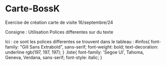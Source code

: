# Carte-BossK

Exercise de création carte de visite
16/septembre/24

Consigne :
Utilisation Polices differentes sur du texte 

Ici : ce sont les polices differentes se trouvent dans le tableau :
#infos{
    font-family: "Gill Sans Extrabold", sans-serif;
    font-weight: bold;
    text-decoration: underline rgb(197, 197, 197);
}
.liste{
    font-family: 'Segoe UI', Tahoma, Geneva, Verdana, sans-serif;
    font-style: italic;
}